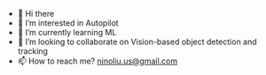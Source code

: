 - 👋 Hi there
- 👀 I’m interested in Autopilot
- 🌱 I’m currently learning ML
- 💞️ I’m looking to collaborate on Vision-based object detection and tracking
- 📫 How to reach me? ninoliu.us@gmail.com

<!---
NinoL4r/NinoL4r is a ✨ special ✨ repository because its `README.md` (this file) appears on your GitHub profile.
You can click the Preview link to take a look at your changes.
--->
